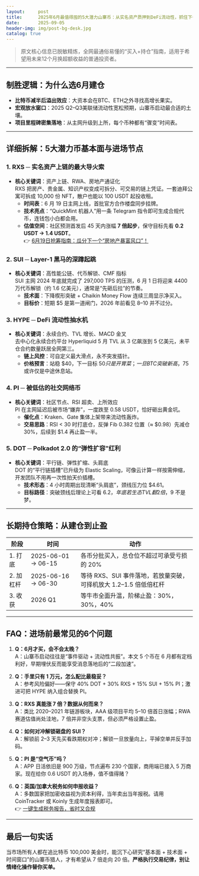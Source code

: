 ```yaml
---
layout:     post
title:      2025年6月最值得囤的5大潜力山寨币：从实名资产质押到DeFi流动性，抓住下一轮牛市
date:       2025-09-05
header-img: img/post-bg-desk.jpg
catalog: true
---
```


> 原文核心信息已脱敏精炼，全网最通俗易懂的“买入+持仓”指南，适用于希望用未来12个月换超额收益的普通投资者。  

---

## 制胜逻辑：为什么选6月建仓
- **比特币减半后溢出效应**：大资本会在BTC、ETH之外寻找高增长果实。  
- **宏观放水窗口**：2025 Q2–Q3美联储流动性宽松预期，山寨币启动最合适的土壤。  
- **项目里程碑密集落地**：从主网升级到上所，每个币种都有“骤变”时间表。  

---

## 详细拆解：5大潜力币基本面与进场节点

### 1. RXS ─ 实名资产上链的最大导火索
- **核心关键词**：资产上链、RWA、房地产通证化  
RXS 把房产、贵金属、知识产权变成可拆分、可交易的链上凭证。一套迪拜公寓可拆成 10,000 份 NFT，散户也能以 100 USDT 起投收租。  
  - **时间表**：6 月 19 日主网上线，首批官方合作楼盘同步挂牌。  
  - **技术亮点**：“QuickMint 机器人”用一条 Telegram 指令即可生成合规代币，连钱包小白都会用。  
  - **估值空间**：社区预测首发后 45 天内涨幅 **7 倍起步**，保守目标先看 **0.2 USDT → 1.4 USDT**。  
  👉 [6月19日抢筹指南：瓜分下一个“房地产暴富风口”！](https://okxdog.com/)

### 2. SUI ─ Layer-1 黑马的深蹲起跳
- **核心关键词**：高性能公链、代币解锁、CMF 指标  
SUI 主网 2024 年底就完成了 297,000 TPS 的压测，6 月 1 日将迎来 4400 万代币解锁（约 1.6 亿美元），通常是“先砸后拉”的节奏。  
  - **技术面**：下降楔形突破 + Chaikin Money Flow 连续三周显示净买入。  
  - **目标价**：短期 $5 是第一道闸门，2026 年前看见 $8–$10 并不过分。  

### 3. HYPE ─ DeFi 流动性抽水机
- **核心关键词**：永续合约、TVL 增长、MACD 金叉  
去中心化永续合约平台 Hyperliquid 5 月 TVL 从 3 亿飙涨到 5 亿美元，未平仓合约数量跃居全网第三。  
  - **链上风控**：可自定义最大滑点，永不突发插针。  
  - **价格预言**：站稳 $40，下一目标 $50 只是开胃菜；一旦 BTC 突破新高，$75 或许仅是中途休息站。  

### 4. PI ─ 被低估的社交网络币
- **核心关键词**：社区节点、RSI 超卖、上所效应  
PI 在主网延迟后被市场“嫌弃”，一度跌至 0.58 USDT，恰好砸出黄金坑。  
  - **催化点**：Kraken、Gate 集体上架带来流动性轰炸。  
  - **交易思路**：RSI < 30 时打底仓，反弹 Fib 0.382 位置（≈ $0.98）先减仓 30%，后续到 $1.4 再止盈一半。  

### 5. DOT ─ Polkadot 2.0 的“弹性扩容”红利
- **核心关键词**：平行链、弹性扩缩、头肩底  
DOT 的“平行链插槽”已升级为 Elastic Scaling，可像云计算一样按需伸缩，开发团队不用再一次性拍天价插槽。  
  - **技术形态**：4 小时周期出现清晰“头肩底”，颈线压力位 $4.61。  
  - **目标路径**：突破颈线后理论上可看 $6.2，年底若生态 TVL 翻 2 倍，$9 不是梦。  

---

## 长期持仓策略：从建仓到止盈
| 阶段 | 时间 | 动作 |
|------|------|------|
| 1. 打底 | 2025-06-01 → 06-15 | 各币分批买入，总仓位不超过可承受亏损的 20% |
| 2. 加杠杆 | 2025-06-16 → 06-30 | 等待 RXS、SUI 事件落地，若放量突破，可择机放大 1.2–1.5 倍低倍杠杆 |
| 3. 收获 | 2026 Q1 | 等牛市全面升温，阶梯止盈：30%，30%，40% |

---

## FAQ：进场前最常见的6个问题

1. **Q：6月才买，会不会太晚？**  
A：山寨币启动往往是“事件驱动 + 流动性共振”。本文 5 个币在 6 月都有定档利好，早期埋伏反而能享受消息落地后的“二段加速”。

2. **Q：手里只有 1 万元，怎么配比最稳妥？**  
A：参考风险偏好——保守 40% DOT + 30% RXS + 15% SUI + 15% PI；激进可把 HYPE 纳入组合替换 PI。

3. **Q：RXS 真能涨 7 倍？数据从何而来？**  
A：类比 2020–2021 年链游板块，AAA 级项目平均 5–10 倍首日涨幅；RWA 赛道估值尚处洼地，7 倍并非空头支票，但必须严格设置止盈。

4. **Q：如何对冲解锁砸盘的 SUI？**  
A：解锁前 2–3 天先买看跌期权对冲；解锁一旦放量向上，平掉空单并反手加码。

5. **Q：PI 是“空气币”吗？**  
A：APP 日活依旧是 900 万级，节点遍布 230 个国家，商用端已接入 5 万商家。现在给你 0.6 USDT 的入场券，值不值得赌？

6. **Q：英国/加拿大税务如何申报收益？**  
A：多数国家把加密收益视为资本利得，当年卖出当年报税。请用 CoinTracker 或 Koinly 生成年度报表即可。  
👉 [一键生成税务报告，省时又合规](https://okxdog.com/)

---

## 最后一句实话
当市场所有人都在追比特币 100,000 美金时，能沉下心研究“基本面 + 技术面 + 时间窗口”的山寨币猎人，才有希望从 7 倍走向 20 倍。**严格执行交易纪律，别让情绪化操作替你买单。**